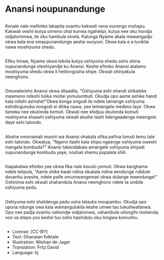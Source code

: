 # Anansi noupunandunge

##
Konale nale mefimbo lakapita ovanhu kakwali vena ounongo muhapu. Kakwali veshii kutya oimeno ohai kunwa ngahelipi, kutya nee oku hondja oidjalommwa, ile oku hambula oivela. Kalunga Nyame akala mewangadjo okwa kala ena omaupunandunge aeshe ounyuni. Okwa kala e a tuvikila nawa moshiyuma shedu.

##
Efiku limwe, Nyame okwa tokola kutya oshiyuma shedu osho shina oupunandunge oteshiyandje ku Anansi. Keshe efimbo Anansi atalamo moshiyuma shedu okwa li helilongosha shipe. Okwali shinyakula neenghono.

##
Omunalwisho Anansi okwa dilaadila, "Oshiyuma eshi ohandi shikaleke meameno ndeshi tulika moitai yomulumbuti. Okudja opo aame ashike handi kala ndishi ashishe!"Okwa konga ongodi ile ndele tamange oshiyuma eshidingunuka nongodi ei ditika nawa, yee teimangele medimo laye. Okwa tameka nee okulonda komuti. Okwali nee shidjuu okulonda komuti noshiyuma shaashi oshiyuma okwali alushe tashi lidengaadenga meengolo daye eshi talondo.

##
Alushe omonamati munini wa Anansi ohakala ofika pefina lomuti temu tale eshi talondo. Okwatya, "Ngeno itashi kala shipu ngeenge oshiyuma oweshi mangela kombuda?" Anansi takendabala amangele oshiyuma shiyadi oupunandunge kombuda yaye, noshali shemu pupalela shili.

##
Inapakalwa efimbo yee okwa fika nale koxulo yomuti. Okwa kanghama ndele telipula, "Aame shike kwali ndina okukala ndina eendunge ndidule dovanhu aveshe, ndele paife omumwangemati okwa dulange meendunge!" Oshinima eshi okwali shahandula Anansi neenghono ndele ta umbile oshiyuma pedu.

##
Oshiyuma eshi shelidenga pedu osha tatauka moupambu. Okudja opo upuna ndunge owa kala wamangulukila keshe umwe tau tukulilwafanwa. Opo nee padja ovanhu vahondje oidjalomwa, vahambule oilongifo moitenda, voo va etepo yoo keshe tuu osho hashidulu oku longwa komunhu.

##
* License: [CC-BY]
* Text: Ghanaian folktale
* Illustration: Wiehan de Jager
* Translation: Fritz David
* Language: kj

